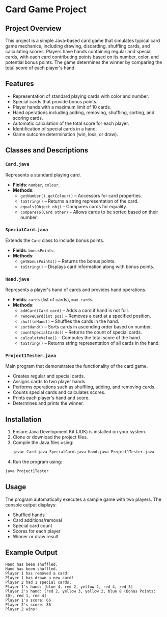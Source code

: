 # Card Game Project

## Project Overview
This project is a simple Java-based card game that simulates typical card game mechanics, including drawing, discarding, shuffling cards, and calculating scores. Players have hands containing regular and special cards, with each card contributing points based on its number, color, and potential bonus points. The game determines the winner by comparing the total score of each player's hand.

## Features
- Representation of standard playing cards with color and number.
- Special cards that provide bonus points.
- Player hands with a maximum limit of 10 cards.
- Hand operations including adding, removing, shuffling, sorting, and scoring cards.
- Automatic calculation of the total score for each player.
- Identification of special cards in a hand.
- Game outcome determination (win, loss, or draw).

## Classes and Descriptions

### `Card.java`
Represents a standard playing card.
- **Fields**: `number`, `colour`.
- **Methods**:
  - `getNumber()`, `getColour()` – Accessors for card properties.
  - `toString()` – Returns a string representation of the card.
  - `equals(Object obj)` – Compares cards for equality.
  - `compareTo(Card other)` – Allows cards to be sorted based on their number.

### `SpecialCard.java`
Extends the `Card` class to include bonus points.
- **Fields**: `bonusPoints`.
- **Methods**:
  - `getBonusPoints()` – Returns the bonus points.
  - `toString()` – Displays card information along with bonus points.

### `Hand.java`
Represents a player's hand of cards and provides hand operations.
- **Fields**: `cards` (list of cards), `max_cards`.
- **Methods**:
  - `addCard(Card card)` – Adds a card if hand is not full.
  - `removeCard(int pos)` – Removes a card at a specified position.
  - `shuffleHand()` – Shuffles the cards in the hand.
  - `sortHand()` – Sorts cards in ascending order based on number.
  - `countSpecialCards()` – Returns the count of special cards.
  - `calculateValue()` – Computes the total score of the hand.
  - `toString()` – Returns string representation of all cards in the hand.

### `Project1Tester.java`
Main program that demonstrates the functionality of the card game.
- Creates regular and special cards.
- Assigns cards to two player hands.
- Performs operations such as shuffling, adding, and removing cards.
- Counts special cards and calculates scores.
- Prints each player's hand and score.
- Determines and prints the winner.

## Installation
1. Ensure Java Development Kit (JDK) is installed on your system.
2. Clone or download the project files.
3. Compile the Java files using:
   ```bash
   javac Card.java SpecialCard.java Hand.java Project1Tester.java
   ```
4. Run the program using:
  ```bash
  java Project1Tester
  ```
## Usage
The program automatically executes a sample game with two players.
The console output displays:
- Shuffled hands
- Card additions/removal
- Special card count
- Scores for each player
- Winner or draw result

## Example Output
```Plaintext
Hand has been shuffled.
Hand has been shuffled.
Player 1 has removed a card!
Player 1 has drawn a new card!
Player 2 had 1 special cards.
Player 1's hand: [blue 4, red 2, yellow 2, red 4, red 3]
Player 2's hand: [red 2, yellow 3, yellow 2, blue 8 (Bonus Points: 30), red 1, red 4]
Player 1's score: 66
Player 2's score: 86
Player 2 wins!
```
